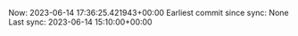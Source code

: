 Now: 2023-06-14 17:36:25.421943+00:00 Earliest commit since sync: None Last sync: 2023-06-14 15:10:00+00:00

